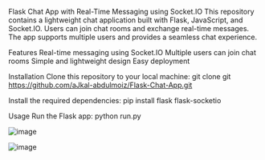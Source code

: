 Flask Chat App with Real-Time Messaging using Socket.IO
This repository contains a lightweight chat application built with Flask, JavaScript, and Socket.IO. Users can join chat rooms and exchange real-time messages. The app supports multiple users and provides a seamless chat experience.

Features
Real-time messaging using Socket.IO
Multiple users can join chat rooms
Simple and lightweight design
Easy deployment


Installation
Clone this repository to your local machine:
git clone git https://github.com/aJkal-abdulmoiz/Flask-Chat-App.git

Install the required dependencies:
pip install flask flask-socketio

Usage
Run the Flask app:
python run.py

![image](https://github.com/aJkal-abdulmoiz/Flask-Chat-App/assets/123252717/c9dd0e0f-30ee-4068-8925-93495318b780)



![image](https://github.com/aJkal-abdulmoiz/Flask-Chat-App/assets/123252717/41737602-f393-4f39-9ee0-01d9492e4feb)
